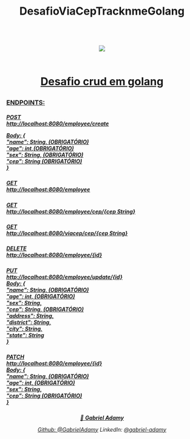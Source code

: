 <h1 align="center"> DesafioViaCepTracknmeGolang</h1>
<h1 align="center">
  <br>
    <a href="https://github.com/GabrielAdamy/DesafioViaCepTracknmeGolang"><img src="https://media-exp1.licdn.com/dms/image/C4E0BAQFrhiNubVpL_A/company-logo_200_200/0/1635518084901?e=2147483647&v=beta&t=YqhegBy3yBJsH4_0Q-odEiInleCGhYlgDZrg21tYWis"</a>
    
 <br> Desafio crud em golang
  
</h1>

<h3 align="left">  
   ENDPOINTS:
</h3>
<h5 align="left">  
POST <br>
http://localhost:8080/employee/create

Body: { <br>"name": String, (OBRIGATÓRIO) <br>"age": int,(OBRIGATÓRIO) <br>"sex": String, (OBRIGATÓRIO) <br>"cep": String (OBRIGATÓRIO)<br> }
</h5>
<h5 align="left">
GET <br>
http://localhost:8080/employee
</h5>
<h5 align="left">
GET <br>
http://localhost:8080/employee/cep/{cep String}
</h5>
<h5 align="left">
GET <br>
http://localhost:8080/viacep/cep/{cep String}
</h5>
<h5 align="left">
DELETE <br>
http://localhost:8080/employee/{id}
</h5>
<h5 align="left">
PUT <br>
http://localhost:8080/employee/update/{id}
<br>
Body: { <br> "name": String, (OBRIGATÓRIO) <br> "age": int, (OBRIGATÓRIO) <br> "sex": String, <br> "cep": String, (OBRIGATÓRIO) <br> "address": String, <br> "district": String, <br> "city": String, <br>"state": String  <br>}
</h5>
<h5 align="left">
PATCH <br>
http://localhost:8080/employee/{id}
<br>
Body: { <br>"name": String, (OBRIGATÓRIO) <br>"age": int, (OBRIGATÓRIO) <br>"sex": String, <br>"cep": String (OBRIGATÓRIO)<br> }
</h5>
</p>

<h6 align="center">

  👤 **Gabriel Adamy**

Github:   [@GabrielAdamy](https://github.com/GabrielAdamy)
LinkedIn: [@gabriel-adamy](https://www.linkedin.com/in/gabriel-adamy) 
</h6>
